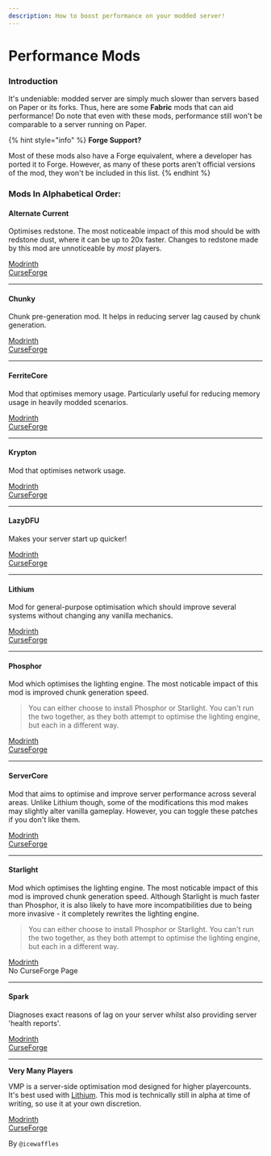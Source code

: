 ```yaml
---
description: How to boost performance on your modded server!
---
```


# Performance Mods

### Introduction <a href="#chunky" id="chunky"></a>

It's undeniable: modded server are simply much slower than servers based on Paper or its forks. Thus, here are some **Fabric** mods that can aid performance! Do note that even with these mods, performance still won't be comparable to a server running on Paper.&#x20;

{% hint style="info" %}
**Forge Support?**

Most of these mods also have a Forge equivalent, where a developer has ported it to Forge. However, as many of these ports aren't official versions of the mod, they won't be included in this list.
{% endhint %}

### Mods In Alphabetical Order:

#### Alternate Current <a href="#chunky" id="chunky"></a>

Optimises redstone. The most noticeable impact of this mod should be with redstone dust, where it can be up to 20x faster. Changes to redstone made by this mod are unnoticeable by _most_ players.

[Modrinth](https://modrinth.com/mod/alternate-current)\
[CurseForge](https://www.curseforge.com/minecraft/mc-mods/alternate-current)

***

#### Chunky[​](https://docs.bloom.host/mods-install/#chunky) <a href="#chunky" id="chunky"></a>

Chunk pre-generation mod. It helps in reducing server lag caused by chunk generation.

[Modrinth](https://modrinth.com/mod/chunky)\
[CurseForge](https://www.curseforge.com/minecraft/mc-mods/chunky-pregenerator)

***

#### FerriteCore <a href="#chunky" id="chunky"></a>

Mod that optimises memory usage. Particularly useful for reducing memory usage in heavily modded scenarios.

[Modrinth](https://modrinth.com/mod/ferrite-core)\
[CurseForge](https://www.curseforge.com/minecraft/mc-mods/ferritecore-fabric)

***

#### Krypton[​](https://docs.bloom.host/mods-install/#krypton) <a href="#krypton" id="krypton"></a>

Mod that optimises network usage.

[Modrinth](https://modrinth.com/mod/krypton)\
[CurseForge](https://www.curseforge.com/minecraft/mc-mods/krypton)

***

#### LazyDFU[​](https://docs.bloom.host/mods-install/#lazydfu) <a href="#lazydfu" id="lazydfu"></a>

Makes your server start up quicker!

[Modrinth](https://modrinth.com/mod/lazydfu)\
[CurseForge](https://www.curseforge.com/minecraft/mc-mods/lazydfu)

***

#### Lithium[​](https://docs.bloom.host/mods-install/#lithium) <a href="#lithium" id="lithium"></a>

Mod for general-purpose optimisation which should improve several systems without changing any vanilla mechanics.&#x20;

[Modrinth](https://modrinth.com/mod/lithium)\
[CurseForge](https://www.curseforge.com/minecraft/mc-mods/lithium/)

***

#### Phosphor[​](https://docs.bloom.host/mods-install/#phosphor) <a href="#phosphor" id="phosphor"></a>

Mod which optimises the lighting engine. The most noticable impact of this mod is improved chunk generation speed.&#x20;

> You can either choose to install Phosphor or Starlight. You can't run the two together, as they both attempt to optimise the lighting engine, but each in a different way.

[Modrinth](https://modrinth.com/mod/phosphor)\
[CurseForge](https://www.curseforge.com/minecraft/mc-mods/phosphor/)

***

#### ServerCore <a href="#starlight" id="starlight"></a>

Mod that aims to optimise and improve server performance across several areas. Unlike Lithium though, some of the modifications this mod makes may slightly alter vanilla gameplay. However, you can toggle these patches if you don't like them.

[Modrinth](https://modrinth.com/mod/servercore)\
[CurseForge](https://www.curseforge.com/minecraft/mc-mods/servercore)

***

#### Starlight[​](https://docs.bloom.host/mods-install/#starlight) <a href="#starlight" id="starlight"></a>

Mod which optimises the lighting engine. The most noticable impact of this mod is improved chunk generation speed. Although Starlight is much faster than Phosphor, it is also likely to have more incompatibilities due to being more invasive - it completely rewrites the lighting engine.

> You can either choose to install Phosphor or Starlight. You can't run the two together, as they both attempt to optimise the lighting engine, but each in a different way.

[Modrinth](https://modrinth.com/mod/starlight)\
No CurseForge Page

***

#### Spark[​](https://docs.bloom.host/mods-install/#spark) <a href="#spark" id="spark"></a>

Diagnoses exact reasons of lag on your server whilst also providing server 'health reports'.

[Modrinth](https://modrinth.com/mod/spark)\
[CurseForge](https://www.curseforge.com/minecraft/mc-mods/spark)

***

**Very Many Players**

VMP is a server-side optimisation mod designed for higher playercounts. It's best used with [Lithium](performance-mods.md#lithium). This mod is technically still in alpha at time of writing, so use it at your own discretion.&#x20;

[Modrinth](https://modrinth.com/mod/vmp-fabric)\
[CurseForge](https://www.curseforge.com/minecraft/mc-mods/vmp-fabric)

By `@icewaffles`
